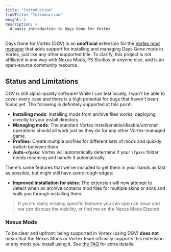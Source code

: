 ```yaml
---
title: "Introduction"
linkTitle: "Introduction"
weight: 1
description: >
  A basic introduction to Days Gone for Vortex
---
```


Days Gone for Vortex (DGV) is an **unofficial** extension for the [Vortex mod manager](https://www.nexusmods.com/about/vortex/) that adds support for installing and managing Days Gone mods in Vortex, just like any other supported title. To clarify, this project is not affiliated in any way with Nexus Mods, PS Studios or anyone else, and is an open-source community resource.

## Status and Limitations

DGV is still alpha-quality software! While I can test locally, I won't be able to cover every case and there is a high potential for bugs that haven't been found yet. The following is definitely supported at this point:

- **Installing mods**: Installing mods from archive files works, deploying directly to your install directory.
- **Managing mods**: The standard Vortex install/enable/disable/uninstall operations should all work just as they do for any other Vortex-managed game.
- **Profiles**: Create multiple profiles for different sets of mods and quickly switch between them.
- **Auto-`sfpaks`**: Vortex will automatically determine if your `sfpaks` folder needs renaming and handle it automatically.

There's some features that we've included to get them in your hands as fast as possible, but might still have some rough edges:

- **Improved installation for skins**: The extension will now attempt to detect when an archive contains mod files for multiple skins or slots and walk you through installing them.

> If you're really missing specific features you can open an issue and we can discuss the viability, or find me on the Nexus Mods Discord.

### Nexus Mods

To be clear and upfront: being supported in Vortex (using DGV) **does not** mean that the Nexus Mods or Vortex team officially supports this extension or any mods you install using it. See [the FAQ](/docs/introduction/faq) for extra details.